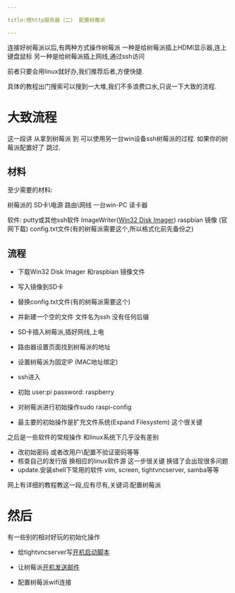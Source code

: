 ```yaml
---

title:搭http服务器（二） 配置树莓派

---
```


连接好树莓派以后,有两种方式操作树莓派
一种是给树莓派插上HDMI显示器,连上键盘鼠标
另一种是给树莓派插上网线,通过ssh访问

前者只要会用linux就好办,我们推荐后者,方便快捷.

具体的教程出门搜索可以搜到一大堆,我们不多浪费口水,只说一下大致的流程.

# 大致流程

这一段讲 从拿到树莓派 到 可以使用另一台win设备ssh树莓派的过程. 如果你的树莓派配置好了 跳过.

## 材料
至少需要的材料:

树莓派的 SD卡\电源
路由\网线
一台win-PC 读卡器

软件:
putty或其他ssh软件
ImageWriter([Win32 Disk Imager](https://sourceforge.net/projects/win32diskimager/))
raspbian 镜像 (官网下载)
config.txt文件(有的树莓派需要这个,所以格式化前先备份之)

## 流程

* 下载Win32 Disk Imager 和raspbian 镜像文件
* 写入镜像到SD卡
* 替换config.txt文件(有的树莓派需要这个)
* 并新建一个空的文件 文件名为ssh 没有任何后缀
* SD卡插入树莓派,插好网线,上电

* 路由器设置页面找到树莓派的地址
* 设置树莓派为固定IP (MAC地址绑定)
* ssh进入
* 初始 user:pi password: raspberry
* 对树莓派进行初始操作sudo raspi-config
* 最主要的初始操作是扩充文件系统(Expand Filesystem) 这个很关键

之后是一些软件的常规操作 和linux系统下几乎没有差别

* 改初始密码 或者改用户\配置不验证密码等等
* 核查自己的发行版 换相应的linux软件源 这一步很关键 换错了会出现很多问题
* update.安装shell下常用的软件 vim, screen, tightvncserver, samba等等


网上有详细的教程教这一段,应有尽有,关键词:配置树莓派

# 然后

有一些别的相对好玩的初始化操作

* 给tightvncserver写[开机启动脚本](http://bdus-00.farbox.com/post/shu-mei-pai-da-wang-zhan/2016-02-08)
* 让树莓派[开机发送邮件](http://bdus-00.farbox.com/post/shu-mei-pai-da-wang-zhan/2016-02-06)

* 配置树莓派wifi连接
